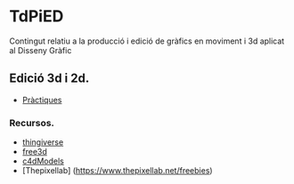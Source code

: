 # TdPiED
Contingut relatiu a la producció i edició de gràfics en moviment i 3d aplicat al Disseny Gràfic
## Edició 3d i 2d.

* [Pràctiques](Practiques.md)

### Recursos.
* [thingiverse](https://www.thingiverse.com/)
* [free3d](https://free3d.com/)
* [c4dModels](https://c4dsource.wordpress.com/category/c4d-models/)
* [Thepixellab] (https://www.thepixellab.net/freebies)

